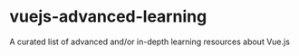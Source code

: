 # vuejs-advanced-learning
A curated list of advanced and/or in-depth learning resources about Vue.js
